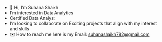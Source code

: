 - 👋 Hi, I’m Suhana Shaikh
-  I’m interested in Data Analytics 
-  Certified Data Analyst 
-  I’m looking to collaborate on Exciting projects that align with my interest and skills 
- ✉️ How to reach me here is my Email: suhanashaikh782@gmail.com

<!---
Suhana579/Suhana579 is a ✨ special ✨ repository because its `README.md` (this file) appears on your GitHub profile.
You can click the Preview link to take a look at your changes.
--->
